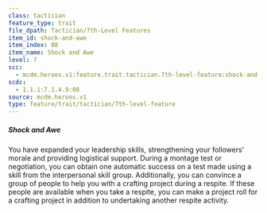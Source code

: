 ```yaml
---
class: tactician
feature_type: trait
file_dpath: Tactician/7th-Level Features
item_id: shock-and-awe
item_index: 08
item_name: Shock and Awe
level: 7
scc:
  - mcdm.heroes.v1:feature.trait.tactician.7th-level-feature:shock-and-awe
scdc:
  - 1.1.1:7.1.4.9:08
source: mcdm.heroes.v1
type: feature/trait/tactician/7th-level-feature
---
```


##### Shock and Awe

You have expanded your leadership skills, strengthening your followers' morale and providing logistical support. During a montage test or negotiation, you can obtain one automatic success on a test made using a skill from the interpersonal skill group. Additionally, you can convince a group of people to help you with a crafting project during a respite. If these people are available when you take a respite, you can make a project roll for a crafting project in addition to undertaking another respite activity.
